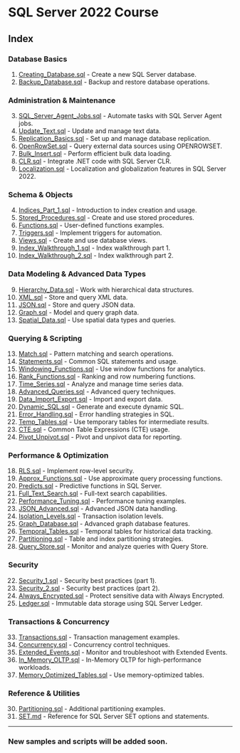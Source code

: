# SQL Server 2022 Course

## Index

### Database Basics
1. [Creating_Database.sql](01_Creating_Database.sql) - Create a new SQL Server database.
2. [Backup_Database.sql](02_Backup_Database.sql) - Backup and restore database operations.

### Administration & Maintenance
3. [SQL_Server_Agent_Jobs.sql](03_SQL_Server_Agent_Jobs.sql) - Automate tasks with SQL Server Agent jobs.
24. [Update_Text.sql](24_Update_Text.sql) - Update and manage text data.
51. [Replication_Basics.sql](51_Replication_Basics.sql) - Set up and manage database replication.
52. [OpenRowSet.sql](52_OpenRowSet.sql) - Query external data sources using OPENROWSET.
53. [Bulk_Insert.sql](53_Bulk_Insert.sql) - Perform efficient bulk data loading.
54. [CLR.sql](54_CLR.sql) - Integrate .NET code with SQL Server CLR.
55. [Localization.sql](55_Localization.sql) - Localization and globalization features in SQL Server 2022.

### Schema & Objects
4. [Indices_Part_1.sql](04_Indices_Part_1.sql) - Introduction to index creation and usage.
5. [Stored_Procedures.sql](05_Stored_Procedures.sql) - Create and use stored procedures.
6. [Functions.sql](06_Functions.sql) - User-defined functions examples.
7. [Triggers.sql](07_Triggers.sql) - Implement triggers for automation.
8. [Views.sql](08_Views.sql) - Create and use database views.
25. [Index_Walkthrough_1.sql](25_Index_Walkthrough_1.sql) - Index walkthrough part 1.
26. [Index_Walkthrough_2.sql](26_Index_Walkthrough_2.sql) - Index walkthrough part 2.

### Data Modeling & Advanced Data Types
9. [Hierarchy_Data.sql](09_Hierarchy_Data.sql) - Work with hierarchical data structures.
10. [XML.sql](10_XML.sql) - Store and query XML data.
11. [JSON.sql](11_JSON.sql) - Store and query JSON data.
12. [Graph.sql](12_Graph.sql) - Model and query graph data.
49. [Spatial_Data.sql](49_Spatial_Data.sql) - Use spatial data types and queries.

### Querying & Scripting
13. [Match.sql](13_Match.sql) - Pattern matching and search operations.
14. [Statements.sql](14_Statements.sql) - Common SQL statements and usage.
15. [Windowing_Functions.sql](15_Windowing_Functions.sql) - Use window functions for analytics.
16. [Rank_Functions.sql](16_Rank_Functions.sql) - Ranking and row numbering functions.
17. [Time_Series.sql](17_Time_Series.sql) - Analyze and manage time series data.
27. [Advanced_Queries.sql](27_Advanced_Queries.sql) - Advanced query techniques.
29. [Data_Import_Export.sql](29_Data_Import_Export.sql) - Import and export data.
31. [Dynamic_SQL.sql](31_Dynamic_SQL.sql) - Generate and execute dynamic SQL.
32. [Error_Handling.sql](32_Error_Handling.sql) - Error handling strategies in SQL.
35. [Temp_Tables.sql](35_Temp_Tables.sql) - Use temporary tables for intermediate results.
36. [CTE.sql](36_CTE.sql) - Common Table Expressions (CTE) usage.
37. [Pivot_Unpivot.sql](37_Pivot_Unpivot.sql) - Pivot and unpivot data for reporting.

### Performance & Optimization
18. [RLS.sql](18_RLS.sql) - Implement row-level security.
19. [Approx_Functions.sql](19_Approx_Functions.sql) - Use approximate query processing functions.
20. [Predicts.sql](20_Predicts.sql) - Predictive functions in SQL Server.
21. [Full_Text_Search.sql](21_Full_Text_Search.sql) - Full-text search capabilities.
28. [Performance_Tuning.sql](28_Performance_Tuning.sql) - Performance tuning examples.
38. [JSON_Advanced.sql](38_JSON_Advanced.sql) - Advanced JSON data handling.
39. [Isolation_Levels.sql](39_Isolation_Levels.sql) - Transaction isolation levels.
40. [Graph_Database.sql](40_Graph_Database.sql) - Advanced graph database features.
41. [Temporal_Tables.sql](41_Temporal_Tables.sql) - Temporal tables for historical data tracking.
42. [Partitioning.sql](42_Partitioning.sql) - Table and index partitioning strategies.
48. [Query_Store.sql](48_Query_Store.sql) - Monitor and analyze queries with Query Store.

### Security
22. [Security_1.sql](22_Security_1.sql) - Security best practices (part 1).
23. [Security_2.sql](23_Security_2.sql) - Security best practices (part 2).
44. [Always_Encrypted.sql](44_Always_Encrypted.sql) - Protect sensitive data with Always Encrypted.
50. [Ledger.sql](50_Ledger.sql) - Immutable data storage using SQL Server Ledger.

### Transactions & Concurrency
33. [Transactions.sql](33_Transactions.sql) - Transaction management examples.
34. [Concurrency.sql](34_Concurrency.sql) - Concurrency control techniques.
46. [Extended_Events.sql](46_Extended_Events.sql) - Monitor and troubleshoot with Extended Events.
47. [In_Memory_OLTP.sql](47_In_Memory_OLTP.sql) - In-Memory OLTP for high-performance workloads.
45. [Memory_Optimized_Tables.sql](45_Memory_Optimized_Tables.sql) - Use memory-optimized tables.

### Reference & Utilities
30. [Partitioning.sql](30_Partitioning.sql) - Additional partitioning examples.
43. [SET.md](33_SET.md) - Reference for SQL Server SET options and statements.

---

### New samples and scripts will be added soon.